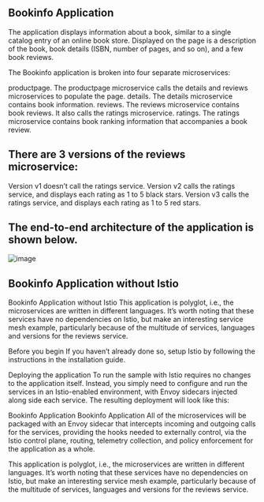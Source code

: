 ## Bookinfo Application

The application displays information about a book, similar to a single catalog entry of an online book store. Displayed on the page is a description of the book, book details (ISBN, number of pages, and so on), and a few book reviews.

The Bookinfo application is broken into four separate microservices:

productpage. The productpage microservice calls the details and reviews microservices to populate the page.
details. The details microservice contains book information.
reviews. The reviews microservice contains book reviews. It also calls the ratings microservice.
ratings. The ratings microservice contains book ranking information that accompanies a book review.

## There are 3 versions of the reviews microservice:

Version v1 doesn’t call the ratings service.
Version v2 calls the ratings service, and displays each rating as 1 to 5 black stars.
Version v3 calls the ratings service, and displays each rating as 1 to 5 red stars.

## The end-to-end architecture of the application is shown below.

![image](https://user-images.githubusercontent.com/59709429/184563759-f580044d-a2d7-494d-a82f-b6f2284fc4c3.png)


## Bookinfo Application without Istio
Bookinfo Application without Istio
This application is polyglot, i.e., the microservices are written in different languages. It’s worth noting that these services have no dependencies on Istio, but make an interesting service mesh example, particularly because of the multitude of services, languages and versions for the reviews service.

Before you begin
If you haven’t already done so, setup Istio by following the instructions in the installation guide.

Deploying the application
To run the sample with Istio requires no changes to the application itself. Instead, you simply need to configure and run the services in an Istio-enabled environment, with Envoy sidecars injected along side each service. The resulting deployment will look like this:

Bookinfo Application
Bookinfo Application
All of the microservices will be packaged with an Envoy sidecar that intercepts incoming and outgoing calls for the services, providing the hooks needed to externally control, via the Istio control plane, routing, telemetry collection, and policy enforcement for the application as a whole.

This application is polyglot, i.e., the microservices are written in different languages. It’s worth noting that these services have no dependencies on Istio, but make an interesting service mesh example, particularly because of the multitude of services, languages and versions for the reviews service.
